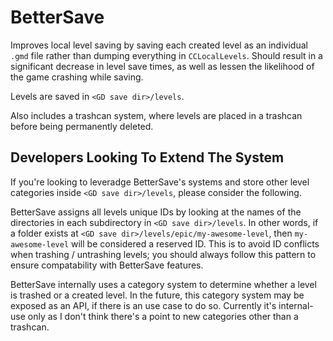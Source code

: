 # BetterSave

Improves local level saving by saving each created level as an individual `.gmd` file rather than dumping everything in `CCLocalLevels`. Should result in a significant decrease in level save times, as well as lessen the likelihood of the game crashing while saving.

Levels are saved in `<GD save dir>/levels`.

Also includes a trashcan system, where levels are placed in a trashcan before being permanently deleted.

## Developers Looking To Extend The System

If you're looking to leveradge BetterSave's systems and store other level categories inside `<GD save dir>/levels`, please consider the following.

BetterSave assigns all levels unique IDs by looking at the names of the directories in each subdirectory in `<GD save dir>/levels`. In other words, if a folder exists at `<GD save dir>/levels/epic/my-awesome-level`, then `my-awesome-level` will be considered a reserved ID. This is to avoid ID conflicts when trashing / untrashing levels; you should always follow this pattern to ensure compatability with BetterSave features.

BetterSave internally uses a category system to determine whether a level is trashed or a created level. In the future, this category system may be exposed as an API, if there is an use case to do so. Currently it's internal-use only as I don't think there's a point to new categories other than a trashcan.
